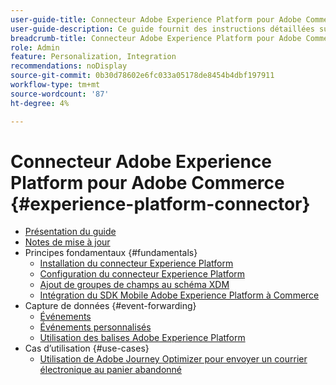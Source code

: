 ```yaml
---
user-guide-title: Connecteur Adobe Experience Platform pour Adobe Commerce
user-guide-description: Ce guide fournit des instructions détaillées sur l’utilisation de Adobe Experience Platform Connector for Adobe Commerce.
breadcrumb-title: Connecteur Adobe Experience Platform pour Adobe Commerce
role: Admin
feature: Personalization, Integration
recommendations: noDisplay
source-git-commit: 0b30d78602e6fc033a05178de8454b4dbf197911
workflow-type: tm+mt
source-wordcount: '87'
ht-degree: 4%

---
```


# Connecteur Adobe Experience Platform pour Adobe Commerce {#experience-platform-connector}

- [Présentation du guide](overview.md)
- [Notes de mise à jour](release-notes.md)
- Principes fondamentaux {#fundamentals}
   - [Installation du connecteur Experience Platform](install.md)
   - [Configuration du connecteur Experience Platform](connect-data.md)
   - [Ajout de groupes de champs au schéma XDM](update-xdm.md)
   - [Intégration du SDK Mobile Adobe Experience Platform à Commerce](mobile-sdk-epc.md)
- Capture de données {#event-forwarding}
   - [Événements](events.md)
   - [Événements personnalisés](custom-events.md)
   - [Utilisation des balises Adobe Experience Platform](using-tags.md)
- Cas d’utilisation {#use-cases}
   - [Utilisation de Adobe Journey Optimizer pour envoyer un courrier électronique au panier abandonné](using-ajo.md)
